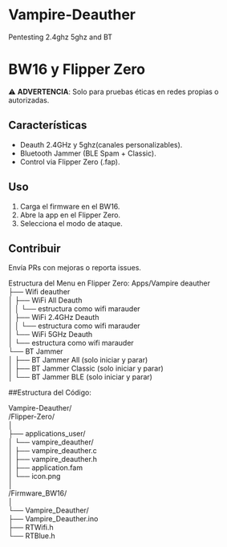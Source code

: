 # Vampire-Deauther
Pentesting 2.4ghz 5ghz and BT
# BW16 y Flipper Zero
⚠️ **ADVERTENCIA**: Solo para pruebas éticas en redes propias o autorizadas.  

## Características  
- Deauth 2.4GHz y 5ghz(canales personalizables).
- Bluetooth Jammer (BLE Spam + Classic).  
- Control via Flipper Zero (.fap).  

## Uso  
1. Carga el firmware en el BW16.  
2. Abre la app en el Flipper Zero.  
3. Selecciona el modo de ataque.  

## Contribuir  
Envía PRs con mejoras o reporta issues.  

Estructura del Menu en Flipper Zero:
Apps/Vampire deauther  
├── Wifi deauther  
│   ├── WiFi All Deauth  
│   │    └── estructura como wifi marauder  
│   ├── WiFi 2.4GHz Deauth  
│   │    └── estructura como wifi marauder  
│   └── WiFi 5GHz Deauth  
│        └── estructura como wifi marauder  
└── BT Jammer  
│   ├── BT Jammer All (solo iniciar y parar)  
│   ├── BT Jammer Classic (solo iniciar y parar)  
│   └── BT Jammer BLE (solo iniciar y parar)  

    
##Estructura del Código:

Vampire-Deauther/  
/Flipper-Zero/  
│  
├── applications_user/  
│   └── vampire_deauther/  
│       ├── vampire_deauther.c  
│       ├── vampire_deauther.h  
│       ├── application.fam  
│       └── icon.png  
│  
/Firmware_BW16/  
│  
└── Vampire_Deauther/  
    ├── Vampire_Deauther.ino  
    ├── RTWifi.h  
    └── RTBlue.h  

